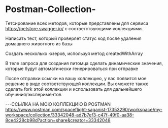 # Postman-Collection-

Тетсирование всех методов, которые представлены для сервиса https://petstore.swagger.io/ с соответствующими коллекциями. 

Написать тест, который проверяет статус код после удаления домашнего животного из базы

Создать несколько юзеров, используя метод createdWithArray

В теле запроса для создания питомца сделать динамические значения, которые будут автоматически генерироваться при отправке

После отправки ссылки на вашу коллекцию, у вас появится мое решение в виде соответствующей коллекции. Вы сможете также сделать fork этой коллекции и использовать для дальнейшего обучения/экспериментов

---ССЫЛКА НА МОЮ КОЛЛЕКЦИЮ В POSTMAN 
https://www.postman.com/spaceflight-saganist-17353290/workspace/my-workspace/collection/33342048-ad7b7ef3-c47f-49f0-aa38-8ce4228cb98d?action=share&creator=33342048
